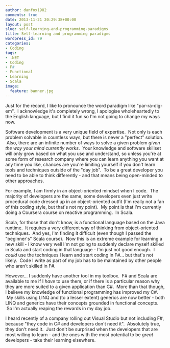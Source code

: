 ```yaml
---
author: danfox1982
comments: true
date: 2013-11-21 20:29:38+00:00
layout: post
slug: self-learning-and-programming-paradigms
title: Self-learning and programming paradigms
wordpress_id: 79
categories:
- Coding
tags:
- .NET
- Coding
- F#
- Functional
- Learning
- Scala
image:
  feature: banner.jpg
---
```


Just for the record, I like to pronounce the word paradigm like "par-ra-dig-em".  I acknowledge it's completely wrong, I apologise wholeheartedly to the English language, but I find it fun so I'm not going to change my ways now.



Software development is a very unique field of expertise.  Not only is each problem solvable in countless ways, but there is never a "perfect" solution.  Also, there are an infinite number of ways to solve a given problem _given the way your mind currently works_.  Your knowledge and software skillset will only grow based on what you use and understand, so unless you're at some form of research company where you can learn anything you want at any time you like, chances are you're limiting yourself if you don't learn tools and techniques outside of the "day job".  To be a great developer you need to be able to think differently - and that means being open-minded to other approaches.



For example, I am firmly in an object-oriented mindset when I code.  The majority of developers are the same, some developers even just write procedural code dressed up in an object-oriented outfit (I'm really not a fan of this coding style, but that's not my point).  My point is that I'm currently doing a Coursera course on reactive programming.  In Scala.



Scala, for those that don't know, is a functional language based on the Java runtime.  It requires a very different way of thinking from object-oriented techniques.  And yes, I'm finding it difficult (even though I passed the "beginner's" Scala course).  Now this is an extreme example for learning a new skill - I know very well I'm not going to suddenly declare myself skilled in Scala and start coding in that language - I'm just not good enough.  I _could_ use the techniques I learn and start coding in F#... but that's not likely.  Code I write as part of my job has to be maintained by other people who aren't skilled in F#.



However... I suddenly have another tool in my toolbox.  F# and Scala are available to me if I _have_ to use them, or if there is a particular reason why they are more suited to a given application than C#.  More than that though, I believe my knowledge of functional programming has improved my C#.  My skills using LINQ and (to a lesser extent) generics are now better - both LINQ and generics have their concepts grounded in functional concepts.  So I'm actually reaping the rewards in my day job.



I heard recently of a company rolling out Visual Studio but not including F#, because "they code in C# and developers don't need it".  Absolutely true, they don't need it.  Just don't be surprised when the developers that are most willing to learn - and the ones with the most potential to be _great_ developers - take their learning elsewhere.
